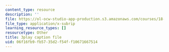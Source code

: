 ```yaml
---
content_type: resource
description: ''
file: https://ol-ocw-studio-app-production.s3.amazonaws.com/courses/18-086-mathematical-methods-for-engineers-ii-spring-2006/06f16fb9fb5735d2f54ff10671667514_j-C6QC5ufSw.srt
file_type: application/x-subrip
learning_resource_types: []
resourcetype: Other
title: 3play caption file
uid: 06f16fb9-fb57-35d2-f54f-f10671667514
---
```

